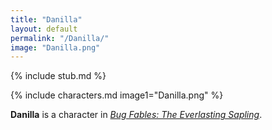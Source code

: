 ```yaml
---
title: "Danilla"
layout: default
permalink: "/Danilla/"
image: "Danilla.png"
---
```

{% include stub.md %}

{% include characters.md image1="Danilla.png" %}

**Danilla** is a character in *[Bug Fables: The Everlasting Sapling](/Bug_Fables:_The_Everlasting_Sapling)*.